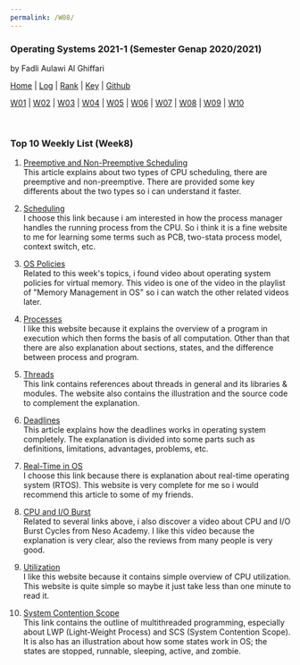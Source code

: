 ```yaml
---
permalink: /W08/
---
```


### **Operating Systems 2021-1 (Semester Genap 2020/2021)**

by Fadli Aulawi Al Ghiffari

[Home](https://fadlia68.github.io/os211/ "Home Page") | [Log](https://fadlia68.github.io/os211/TXT/mylog.txt) | [Rank](https://fadlia68.github.io/os211/TXT/myrank.txt) | [Key](https://fadlia68.github.io/os211/TXT/mypubkey.txt) | [Github](https://github.com/fadlia68/os211/)

[W01](https://fadlia68.github.io/os211/W01/) | [W02](https://fadlia68.github.io/os211/W02/) | [W03](https://fadlia68.github.io/os211/W03/) | [W04](https://fadlia68.github.io/os211/W04/) | [W05](https://fadlia68.github.io/os211/W05/) | [W06](https://fadlia68.github.io/os211/W06/) | [W07](https://fadlia68.github.io/os211/W07/) | [W08](https://fadlia68.github.io/os211/W08/) | [W09](https://fadlia68.github.io/os211/W09/) | [W10](https://fadlia68.github.io/os211/W10/)

<br>

### Top 10 Weekly List (Week8)

1. [Preemptive and Non-Preemptive Scheduling][1]<br>
This article explains about two types of CPU scheduling, there are preemptive and non-preemptive. There are provided some key differents about the two types so i can understand it faster.

2. [Scheduling][2]<br>
I choose this link because i am interested in how the process manager handles the running process from the CPU. So i think it is a fine website to me for learning some terms such as PCB, two-stata process model, context switch, etc.

3. [OS Policies][3]<br>
Related to this week's topics, i found video about operating system policies for virtual memory. This video is one of the video in the playlist of "Memory Management in OS" so i can watch the other related videos later.

4. [Processes][4]<br>
I like this website because it explains the overview of a program in execution which then forms the basis of all computation. Other than that there are also explanation about sections, states, and the difference between process and program.

5. [Threads][5]<br>
This link contains references about threads in general and its libraries & modules. The website also contains the illustration and the source code to complement the explanation.

6. [Deadlines][6]<br>
This article explains how the deadlines works in operating system completely. The explanation is divided into some parts such as definitions, limitations, advantages, problems, etc.

7. [Real-Time in OS][7]<br>
I choose this link because there is explanation about real-time operating system (RTOS). This website is very complete for me so i would recommend this article to some of my friends.

8. [CPU and I/O Burst][8]<br>
Related to several links above, i also discover a video about CPU and I/O Burst Cycles from Neso Academy. I like this video because the explanation is very clear, also the reviews from many people is very good.

9. [Utilization][9]<br>
I like this website because it contains simple overview of CPU utilization. This website is quite simple so maybe it just take less than one minute to read it.

10. [System Contention Scope][10]<br>
This link contains the outline of multithreaded programming, especially about LWP (Light-Weight Process) and SCS (System Contention Scope). It is also has an illustration about how some states work in OS; the states are stopped, runnable, sleeping, active, and zombie.

[1]: https://www.geeksforgeeks.org/preemptive-and-non-preemptive-scheduling/
[2]: https://www.tutorialspoint.com/operating_system/os_process_scheduling.htm
[3]: https://www.youtube.com/watch?v=8a_qHmiOojQ
[4]: https://www.studytonight.com/operating-system/operating-system-processes
[5]: https://www.cs.uic.edu/~jbell/CourseNotes/OperatingSystems/4_Threads.html
[6]: https://www.embedded.com/deadline-scheduling/
[7]: https://www.guru99.com/real-time-operating-system.html
[8]: https://www.youtube.com/watch?v=pVzb3TUcDLo
[9]: https://www.techopedia.com/definition/28291/cpu-utilization
[10]: http://what-when-how.com/Tutorial/Multithreaded-Programming-with-JAVA/Multithreaded-Programming-with-JAVA-00050.html

